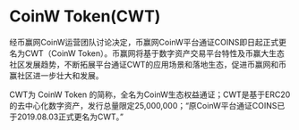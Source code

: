 # 

# CoinW Token(CWT)

经币赢网CoinW运营团队讨论决定，币赢网CoinW平台通证COINS即日起正式更名为CWT（CoinW Token）。币赢网将基于数字资产交易平台特性及币赢大生态社区发展趋势，不断拓展平台通证CWT的应用场景和落地生态，促进币赢网和币赢社区进一步壮大和发展。

CWT为 CoinW Token 的简称，全名为CoinW生态权益通证；CWT是基于ERC20的去中心化数字资产，发行总量限定25,000,000；“原CoinW平台通证COINS已于2019.08.03正式更名为CWT。”

